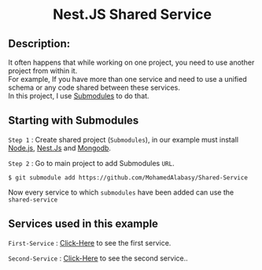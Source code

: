 <h1 align="center">Nest.JS Shared Service</h1>

## Description:

It often happens that while working on one project, you need to use another project from within it.  
For example, If you have more than one service and need to use a unified schema or any code shared between these services.  
In this project, I use [Submodules](https://git-scm.com/book/en/v2/Git-Tools-Submodules) to do that.

## Starting with Submodules

`Step 1` : Create shared project (`Submodules`), in our example must install [Node.js](https://nodejs.org/en/), [Nest.Js](https://nestjs.com/) and [Mongodb](https://www.mongodb.com/try/download/community).

`Step 2` : Go to main project to add Submodules `URL`.

```
$ git submodule add https://github.com/MohamedAlabasy/Shared-Service
```

Now every service to which `submodules` have been added can use the `shared-service`

## Services used in this example

`First-Service` : [Click-Here](https://github.com/MohamedAlabasy/First-Service) to see the first service.

`Second-Service` : [Click-Here](https://github.com/MohamedAlabasy/Second-Service) to see the second service..
